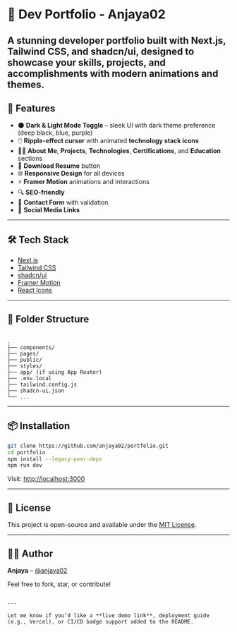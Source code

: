# 💼 Dev Portfolio - Anjaya02

A stunning developer portfolio built with **Next.js**, **Tailwind CSS**, and **shadcn/ui**, designed to showcase your skills, projects, and accomplishments with modern animations and themes.
---

## 🚀 Features

- 🌑 **Dark & Light Mode Toggle** – sleek UI with dark theme preference (deep black, blue, purple)
- 🖱️ **Ripple-effect cursor** with animated **technology stack icons**
- 👨‍💻 **About Me**, **Projects**, **Technologies**, **Certifications**, and **Education** sections
- 📄 **Download Resume** button
- 🌐 **Responsive Design** for all devices
- ⚡ **Framer Motion** animations and interactions
- 🔍 **SEO-friendly**
- 💬 **Contact Form** with validation
- 🔗 **Social Media Links**

---

## 🛠️ Tech Stack

- [Next.js](https://nextjs.org/)
- [Tailwind CSS](https://tailwindcss.com/)
- [shadcn/ui](https://ui.shadcn.com/)
- [Framer Motion](https://www.framer.com/motion/)
- [React Icons](https://react-icons.github.io/react-icons/)

---

## 📁 Folder Structure

```

.
├── components/
├── pages/
├── public/
├── styles/
├── app/ (if using App Router)
├── .env.local
├── tailwind.config.js
├── shadcn-ui.json
└── ...

````

---

## 📦 Installation

```bash
git clone https://github.com/anjaya02/portfolio.git
cd portfolio
npm install --legacy-peer-deps
npm run dev
````

Visit: [http://localhost:3000](http://localhost:3000)

---

## 📄 License

This project is open-source and available under the [MIT License](LICENSE).

---

## 🙋‍♂️ Author

**Anjaya** – [@anjaya02](https://github.com/anjaya02)

Feel free to fork, star, or contribute!

```

---

Let me know if you’d like a **live demo link**, deployment guide (e.g., Vercel), or CI/CD badge support added to the README.
```
